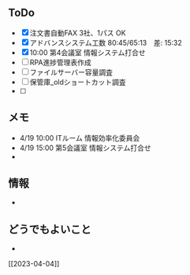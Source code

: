 ## ToDo
- [x] 注文書自動FAX 3社、1パス OK
- [x] アドバンスシステム工数 80:45/65:13　差: 15:32
- [x] 10:00 第4会議室 情報システム打合せ
- [ ] RPA進捗管理表作成
- [ ] ファイルサーバー容量調査
- [ ] 保管庫_oldショートカット調査
- [ ] 


## メモ
- 4/19 10:00 ITルーム 情報効率化委員会
- 4/19 15:00 第5会議室 情報システム打合せ
- 


## 情報
- 


## どうでもよいこと
- 


[[2023-04-04]]

